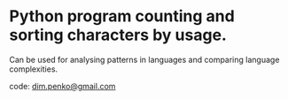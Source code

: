 # Python program counting and sorting characters by usage.
Can be used for analysing patterns in languages and comparing language complexities.


code: dim.penko@gmail.com